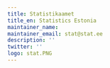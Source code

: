 ```yaml
---
title: Statistikaamet
title_en: Statistics Estonia
maintainer_name:
maintainer_email: stat@stat.ee
description: ''
twitter: ''
logo: stat.PNG
---
```

